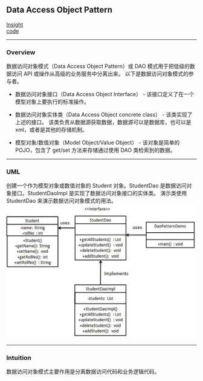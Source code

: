 ## Data Access Object Pattern
[Insight](https://www.runoob.com/design-pattern/data-access-object-pattern.html)  
[code](https://github.com/wan-h/Brainpower/blob/master/Code/CS/DesignPatterns/DataAccessObjectPattern.py)

---
### Overview  
数据访问对象模式（Data Access Object Pattern）或 DAO 模式用于把低级的数据访问 API 或操作从高级的业务服务中分离出来。
以下是数据访问对象模式的参与者。  
* 数据访问对象接口（Data Access Object Interface） - 该接口定义了在一个模型对象上要执行的标准操作。  

* 数据访问对象实体类（Data Access Object concrete class） - 该类实现了上述的接口。
该类负责从数据源获取数据，数据源可以是数据库，也可以是 xml，或者是其他的存储机制。  

* 模型对象/数值对象（Model Object/Value Object） - 该对象是简单的 POJO，包含了 get/set 方法来存储通过使用 DAO 类检索到的数据。

---
### UML  
创建一个作为模型对象或数值对象的 Student 对象。StudentDao 是数据访问对象接口。StudentDaoImpl 是实现了数据访问对象接口的实体类。
演示类使用 StudentDao 来演示数据访问对象模式的用法。  
![](src/UML_0.png)  

---
### Intuition  
数据访问对象模式主要作用是分离数据访问代码和业务逻辑代码。